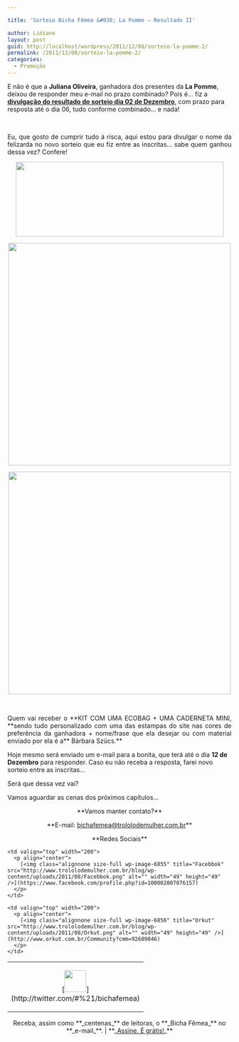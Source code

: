```yaml
---

title: 'Sorteio Bicha Fêmea &#038; La Pomme – Resultado II'

author: Lidiane
layout: post
guid: http://localhost/wordpress/2011/12/08/sorteio-la-pomme-2/
permalink: /2011/12/08/sorteio-la-pomme-2/
categories:
  - Promoção
---
```

E não é que a **Juliana Oliveira**, ganhadora dos presentes da **La Pomme**, deixou de responder meu e-mail no prazo combinado? Pois é… fiz a **[divulgação do resultado do sorteio dia 02 de Dezembro](http://www.trololodemulher.com.br/2011/12/02/sorteios-entre-amigas/)**, com prazo para resposta até o dia 06, tudo conforme combinado… e nada!

&nbsp;

<p align="justify">
  Eu, que gosto de cumprir tudo á risca, aqui estou para divulgar o nome da felizarda no novo sorteio que eu fiz entre as inscritas… sabe quem ganhou dessa vez? Confere!
</p>

<!--more-->

<p align="center">
  <a href="http://www.trololodemulher.com.br/blog/wp-content/uploads/2011/11/La-Pomme.png"><img class="alignnone size-full wp-image-8154" title="La Pomme" src="http://www.trololodemulher.com.br/blog/wp-content/uploads/2011/11/La-Pomme.png" alt="" width="467" height="168" /></a>
</p>

<p align="center">
  <a href="http://www.trololodemulher.com.br/blog/wp-content/uploads/2011/11/ECOBAG.jpg"><img class="alignnone size-full wp-image-8153" title="ECOBAG" src="http://www.trololodemulher.com.br/blog/wp-content/uploads/2011/11/ECOBAG.jpg" alt="" width="500" height="500" /></a>
</p>

<p align="center">
  <a href="http://www.trololodemulher.com.br/blog/wp-content/uploads/2011/11/CADERNETA.jpg"><img class="alignnone size-full wp-image-8152" title="CADERNETA" src="http://www.trololodemulher.com.br/blog/wp-content/uploads/2011/11/CADERNETA.jpg" alt="" width="500" height="500" /></a>
</p>

&nbsp;

<p align="justify">
  Quem vai receber o **KIT COM UMA ECOBAG + UMA CADERNETA MINI, **sendo tudo personalizado com uma das estampas do site nas cores de preferência da ganhadora + nome/frase que ela desejar ou com material enviado por ela é a** Bárbara Szücs.**
</p>

Hoje mesmo será enviado um e-mail para a bonita, que terá até o dia **12 de Dezembro** para responder. Caso eu não receba a resposta, farei novo sorteio entre as inscritas…

<p align="justify">
  Será que dessa vez vai?
</p>

<p align="justify">
  Vamos aguardar as cenas dos próximos capítulos…
</p>

<p align="center">
  **Vamos manter contato?**
</p>

<p align="center">
  **E-mail: <a href="mailto:bichafemea@trololodemulher.com.br">bichafemea@trololodemulher.com.br</a>**
</p>

<p align="center">
  **Redes Sociais**
</p>

<table width="600" border="0" cellspacing="0" cellpadding="2">
  <tr>
    <td valign="top" width="200">
      <p align="center">
        [<img class="alignnone size-full wp-image-6857" title="Twitter" src="http://www.trololodemulher.com.br/blog/wp-content/uploads/2011/08/Twitter.png" alt="" width="49" height="49" />](http://twitter.com/#%21/bichafemea) 
      </p>
    </td>
    
    <td valign="top" width="200">
      <p align="center">
        [<img class="alignnone size-full wp-image-6855" title="Facebbok" src="http://www.trololodemulher.com.br/blog/wp-content/uploads/2011/08/Facebbok.png" alt="" width="49" height="49" />](https://www.facebook.com/profile.php?id=100002007076157) 
      </p>
    </td>
    
    <td valign="top" width="200">
      <p align="center">
        [<img class="alignnone size-full wp-image-6856" title="Orkut" src="http://www.trololodemulher.com.br/blog/wp-content/uploads/2011/08/Orkut.png" alt="" width="49" height="49" />](http://www.orkut.com.br/Community?cmm=92609046) 
      </p>
    </td>
  </tr>
</table>

<p align="center">
  Receba, assim como **_centenas_** de leitoras, o **_Bicha Fêmea_** no **_e-mail_**. | **_<a href="http://feedburner.google.com/fb/a/mailverify?uri=blogbichafemea&loc=pt_BR">Assine. É grátis!</a>_**
</p>